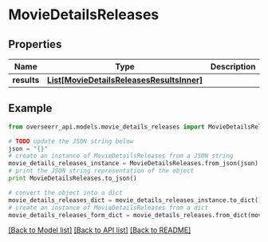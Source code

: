 # MovieDetailsReleases


## Properties
Name | Type | Description | Notes
------------ | ------------- | ------------- | -------------
**results** | [**List[MovieDetailsReleasesResultsInner]**](MovieDetailsReleasesResultsInner.md) |  | [optional] 

## Example

```python
from overseerr_api.models.movie_details_releases import MovieDetailsReleases

# TODO update the JSON string below
json = "{}"
# create an instance of MovieDetailsReleases from a JSON string
movie_details_releases_instance = MovieDetailsReleases.from_json(json)
# print the JSON string representation of the object
print MovieDetailsReleases.to_json()

# convert the object into a dict
movie_details_releases_dict = movie_details_releases_instance.to_dict()
# create an instance of MovieDetailsReleases from a dict
movie_details_releases_form_dict = movie_details_releases.from_dict(movie_details_releases_dict)
```
[[Back to Model list]](../README.md#documentation-for-models) [[Back to API list]](../README.md#documentation-for-api-endpoints) [[Back to README]](../README.md)


